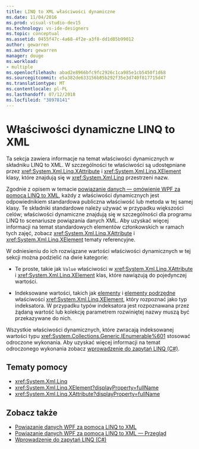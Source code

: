 ```yaml
---
title: LINQ to XML właściwości dynamiczne
ms.date: 11/04/2016
ms.prod: visual-studio-dev15
ms.technology: vs-ide-designers
ms.topic: conceptual
ms.assetid: 0455f47c-4a68-4f2e-a3f8-dd1d85b99012
author: gewarren
ms.author: gewarren
manager: douge
ms.workload:
- multiple
ms.openlocfilehash: abad2e8966bfc9fc2926c1ca985e1cb5450f1d68
ms.sourcegitcommit: e5a382de633156b85b292f35e3d740f817715d47
ms.translationtype: MT
ms.contentlocale: pl-PL
ms.lasthandoff: 07/12/2018
ms.locfileid: "38978141"
---
```

# <a name="linq-to-xml-dynamic-properties"></a>Właściwości dynamiczne LINQ to XML

Ta sekcja zawiera informacje na temat właściwości dynamicznych w składniku LINQ to XML. W szczególności te właściwości są udostępniane przez <xref:System.Xml.Linq.XAttribute> i <xref:System.Xml.Linq.XElement> klasy, które znajdują się w <xref:System.Xml.Linq> przestrzeni nazw.

Zgodnie z opisem w temacie [powiązanie danych — omówienie WPF za pomocą LINQ to XML](../designers/wpf-data-binding-with-linq-to-xml-overview.md), każdy z właściwości dynamicznych jest odpowiednikiem standardowa publiczna właściwość lub metoda w tej samej klasy. Te składniki standardowe należy używać w przypadku większości celów; właściwości dynamiczne znajdują się w szczególności dla programu LINQ to scenariusze powiązania danych XML. Aby uzyskać więcej informacji na temat standardowych elementów członkowskich w ramach tych zajęć, zobacz <xref:System.Xml.Linq.XAttribute> i <xref:System.Xml.Linq.XElement> tematy referencyjne.

W odniesieniu do ich rozwiązane wartości właściwości dynamicznych w tej sekcji można podzielić na dwie kategorie:

- Te proste, takie jak `Value` właściwości w <xref:System.Xml.Linq.XAttribute> i <xref:System.Xml.Linq.XElement> klas, które nawiązują do pojedynczej wartości.

- Indeksowane wartości, takich jak [elementy](../designers/elements-xelement-dynamic-property.md) i [elementy podrzędne](../designers/descendants-xelement-dynamic-property.md) właściwości <xref:System.Xml.Linq.XElement>, który rozpoznać jako typ indeksatora. W przypadku typów indeksatora jest rozpoznawana przez żądaną wartość lub kolekcję parametrem rozwiniętej nazwy muszą być przekazywane do nich.

Wszystkie właściwości dynamicznych, które zwracają indeksowanej wartości typu <xref:System.Collections.Generic.IEnumerable%601> stosować odroczone wykonania. Aby uzyskać więcej informacji na temat odroczonego wykonania zobacz [wprowadzenie do zapytań LINQ (C#)](/dotnet/csharp/programming-guide/concepts/linq/introduction-to-linq-queries).

## <a name="reference"></a>Tematy pomocy

- <xref:System.Xml.Linq>
- <xref:System.Xml.Linq.XElement?displayProperty=fullName>
- <xref:System.Xml.Linq.XAttribute?displayProperty=fullName>

## <a name="see-also"></a>Zobacz także

- [Powiązanie danych WPF za pomocą LINQ to XML](../designers/wpf-data-binding-with-linq-to-xml-overview.md)
- [Powiązanie danych WPF za pomocą LINQ to XML — Przegląd](../designers/wpf-data-binding-with-linq-to-xml-overview.md)
- [Wprowadzenie do zapytań LINQ (C#)](/dotnet/csharp/programming-guide/concepts/linq/introduction-to-linq-queries)
